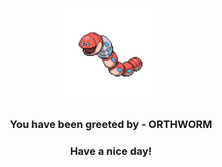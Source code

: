 <p align="center">
            <img src="https://raw.githubusercontent.com/PokeAPI/sprites/master/sprites/pokemon/968.png" width="150" height="150">
          </p>
          <h3 align="center">You have been greeted by - <b>ORTHWORM</b></h3>
          <h3 align="center">Have a nice day!</h3>

